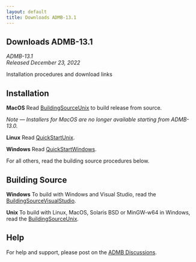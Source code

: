 ```yaml
---
layout: default
title: Downloads ADMB-13.1
---
```


Downloads ADMB-13.1
------------------

*ADMB-13.1*  
*Released December 23, 2022*  

Installation procedures and download links

Installation
------------

**MacOS** Read [BuildingSourceUnix](BuildingSourceUnix.md) to build release from source.

_Note &mdash; Installers for MacOS are no longer available starting from ADMB-13.0._

**Linux** Read [QuickStartUnix](QuickStartUnix.md).

**Windows** Read [QuickStartWindows](QuickStartWindows.md).  

For all others, read the building source procedures below.

Building Source
---------------

**Windows** To build with Windows and Visual Studio, read the [BuildingSourceVisualStudio](BuildingSourceVisualStudio.md).   

**Unix** To build with Linux, MacOS, Solaris BSD or MinGW-w64 in Windows, read the [BuildingSourceUnix](BuildingSourceUnix.md).

Help
----

For help and support, please post on the [ADMB Discussions](https://github.com/admb-project/admb/discussions).
